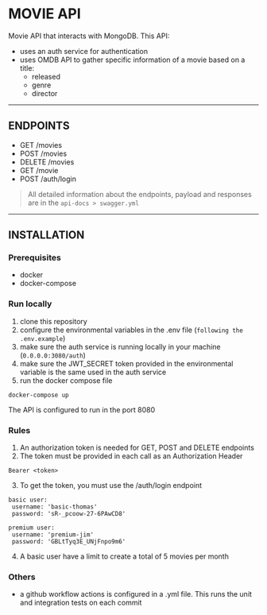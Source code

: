 # MOVIE API

Movie API that interacts with MongoDB. This API:

- uses an auth service for authentication
- uses OMDB API to gather specific information of a movie based on a title:
  - released
  - genre
  - director

---

## ENDPOINTS

- GET /movies
- POST /movies
- DELETE /movies
- GET /movie
- POST /auth/login

> All detailed information about the endpoints, payload and responses are in the `api-docs > swagger.yml`

---

## INSTALLATION

### Prerequisites

- docker
- docker-compose

### Run locally

1. clone this repository
2. configure the environmental variables in the .env file (`following the .env.example`)
3. make sure the auth service is running locally in your machine (`0.0.0.0:3080/auth`)
4. make sure the JWT_SECRET token provided in the environmental variable is the same used in the auth service
5. run the docker compose file

```
docker-compose up
```

The API is configured to run in the port 8080

### Rules

1. An authorization token is needed for GET, POST and DELETE endpoints
2. The token must be provided in each call as an Authorization Header

```
Bearer <token>
```

3. To get the token, you must use the /auth/login endpoint

```
basic user:
 username: 'basic-thomas'
 password: 'sR-_pcoow-27-6PAwCD8'

premium user:
 username: 'premium-jim'
 password: 'GBLtTyq3E_UNjFnpo9m6'

```

4. A basic user have a limit to create a total of 5 movies per month

### Others

- a github workflow actions is configured in a .yml file. This runs the unit and integration tests on each commit
